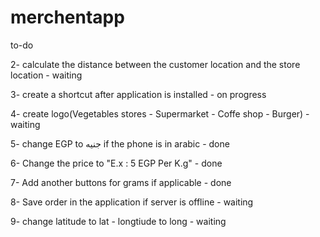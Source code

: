 # merchentapp

to-do

2- calculate the distance between the customer location and the store location - waiting

3- create a shortcut after application is installed - on progress

4- create logo(Vegetables stores - Supermarket - Coffe shop - Burger) - waiting

5- change EGP to جنيه if the phone is in arabic - done

6- Change the price to "E.x : 5 EGP Per K.g" - done

7- Add another buttons for grams if applicable - done

8- Save order in the application if server is offline - waiting

9- change latitude to lat - longtiude to long - waiting

